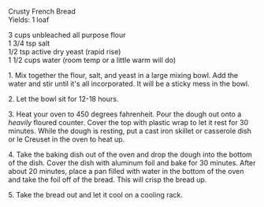 
Crusty French Bread  
Yields: 1 loaf  
    
3 cups unbleached all purpose flour  
1 3/4 tsp salt  
1/2 tsp active dry yeast (rapid rise)  
1 1/2 cups water (room temp or a little warm will do)  
    
	
1\. Mix together the flour, salt, and yeast in a large mixing bowl. Add the water and stir until it's all incorporated. It will be a sticky mess in the bowl.  
    
2\. Let the bowl sit for 12-18 hours.   
    
3\. Heat your oven to 450 degrees fahrenheit. Pour the dough out onto a _heavily_ floured counter. Cover the top with plastic wrap to let it rest for 30 minutes. While the dough is resting, put a cast iron skillet or casserole dish or le Creuset in the oven to heat up.   
    
4\. Take the baking dish out of the oven and drop the dough into the bottom of the dish. Cover the dish with aluminum foil and bake for 30 minutes. After about 20 minutes, place a pan filled with water in the bottom of the oven and take the foil off of the bread. This will crisp the bread up.   
    
5\. Take the bread out and let it cool on a cooling rack.  
    
